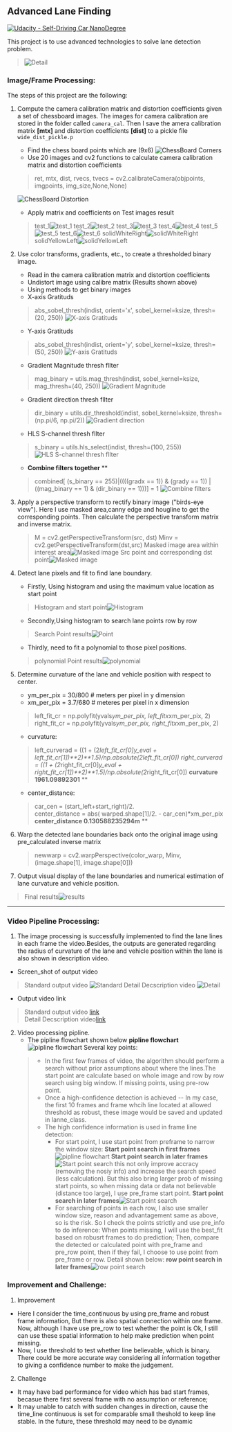 ## Advanced Lane Finding
[![Udacity - Self-Driving Car NanoDegree](https://s3.amazonaws.com/udacity-sdc/github/shield-carnd.svg)](http://www.udacity.com/drive)

This project is to use advanced technologies to solve lane detection problem.
> ![Detail](https://github.com/shangliy/advanced_lane/blob/master/pipline_images/decription_video.png?raw=true)

### Image/Frame Processing:
The steps of this project are the following:  

1. Compute the camera calibration matrix and distortion coefficients given a set of chessboard images. The images for camera calibration are stored in the folder called `camera_cal`. Then I save the amera calibration matrix **[mtx]** and distortion coefficients **[dist]** to a pickle file `wide_dist_pickle.p` 
    * Find the chess board points which are (9x6)
    ![ChessBoard Corners](https://github.com/shangliy/advanced_lane/blob/master/pipline_images/find_orners.png?raw=true)
    * Use 20 images and cv2 functions to calculate camera calibration matrix and distortion coefficients
    > ret, mtx, dist, rvecs, tvecs = cv2.calibrateCamera(objpoints, imgpoints, img_size,None,None)

    ![ChessBoard Distortion](https://github.com/shangliy/advanced_lane/blob/master/pipline_images/carlibre_chessboard.png?raw=true)
    * Apply matrix and coefficients on Test images result
    > test_1![test_1](https://github.com/shangliy/advanced_lane/blob/master/pipline_images/test1_calibre_calibre.png?raw=true)
    > test_2![test_2](https://github.com/shangliy/advanced_lane/blob/master/pipline_images/test2_calibre.png?raw=true)
    > test_3![test_3](https://github.com/shangliy/advanced_lane/blob/master/pipline_images/test3_calibre.png?raw=true)
    > test_4![test_4](https://github.com/shangliy/advanced_lane/blob/master/pipline_images/test4_calibre.png?raw=true)
    > test_5![test_5](https://github.com/shangliy/advanced_lane/blob/master/pipline_images/test5_calibre.png?raw=true)
    > test_6![test_6](https://github.com/shangliy/advanced_lane/blob/master/pipline_images/test6_calibre.png?raw=true)
    > solidWhiteRight![solidWhiteRight](https://github.com/shangliy/advanced_lane/blob/master/pipline_images/solidWhiteRight_calibre.png?raw=true)
    > solidYellowLeft![solidYellowLeft](https://github.com/shangliy/advanced_lane/blob/master/pipline_images/solidYellowLeft_calibre.png?raw=true)

2. Use color transforms, gradients, etc., to create a thresholded binary image.
	* Read in the camera calibration matrix and distortion coefficients
	* Undistort image using calibre matrix (Results shown above)
	* Using methods to get binary images
	 * X-axis Gratituds 
	 > abs_sobel_thresh(indist, orient='x', sobel_kernel=ksize, thresh=(20, 250))
	 > ![X-axis Gratituds ](https://github.com/shangliy/advanced_lane/blob/master/pipline_images/gradx.jpg?raw=true)
	 * Y-axis Gratituds 
	 > abs_sobel_thresh(indist, orient='y', sobel_kernel=ksize, thresh=(50, 250))
	 > ![Y-axis Gratituds ](https://github.com/shangliy/advanced_lane/blob/master/pipline_images/grady.jpg?raw=true)
	 * Gradient Magnitude thresh fllter 
	 > mag_binary = utils.mag_thresh(indist, sobel_kernel=ksize, mag_thresh=(40, 250))
	 > ![Gradient Magnitude ](https://github.com/shangliy/advanced_lane/blob/master/pipline_images/gradient_mag.jpg?raw=true)
	  * Gradient direction thresh fllter 
	 > dir_binary = utils.dir_threshold(indist, sobel_kernel=ksize, thresh=(np.pi/6, np.pi/2))
	 > ![Gradient direction ](https://github.com/shangliy/advanced_lane/blob/master/gradient_dir.jpg?raw=true)
	  * HLS S-channel thresh fllter
	 > s_binary = utils.hls_select(indist, thresh=(100, 255))
	 > ![HLS S-channel thresh fllter ](https://github.com/shangliy/advanced_lane/blob/master/pipline_images/diag_s.jpg?raw=true)
	  * **Combine filters together** **
	 > combined[ (s_binary == 255)|((((gradx == 1)) & (grady == 1)) | ((mag_binary == 1) & (dir_binary == 1)))] = 1
	 > ![Combine filters  ](https://github.com/shangliy/advanced_lane/blob/master/diag_com.jpg?raw=true)
	 
3. Apply a perspective transform to rectify binary image ("birds-eye view"). 
	Here I use masked area,canny edge and hougline to get the corresponding points. Then calculate the perspective transform matrix and inverse matrix.
    >  M = cv2.getPerspectiveTransform(src, dst)
    > Minv = cv2.getPerspectiveTransform(dst,src)
    Masked image area within interest area![Masked image ](https://github.com/shangliy/advanced_lane/blob/master/pipline_images/masked_back.png?raw=true)
    > Src point and corresponding dst point![Masked image ](https://github.com/shangliy/advanced_lane/blob/master/pipline_images/bird_view.png?raw=true)
    
4. Detect lane pixels and fit to find lane boundary.
	* Firstly, Using histogram and using the maximum value location as start point
	> Histogram and start point![Histogram ](https://github.com/shangliy/advanced_lane/blob/master/pipline_images/histogram_start.png?raw=true)
	* Secondly,Using histogram to search lane points row by row
	> Search Point results![Point ](https://github.com/shangliy/advanced_lane/blob/master/pipline_images/point_find.jpg?raw=true)
	* Thirdly, need to fit a polynomial to those pixel positions.
	> polynomial Point results![polynomial ](https://github.com/shangliy/advanced_lane/blob/master/pipline_images/plot_scater.png?raw=true)
5. Determine curvature of the lane and vehicle position with respect to center.
	* ym_per_pix = 30/800 # meters per pixel in y dimension
    * xm_per_pix = 3.7/680 # meteres per pixel in x dimension
    > left_fit_cr = np.polyfit(yvals*ym_per_pix, left_fitx*xm_per_pix, 2)
    > right_fit_cr = np.polyfit(yvals*ym_per_pix, right_fitx*xm_per_pix, 2)
	* curvature:
	>   left_curverad = ((1 + (2*left_fit_cr[0]*y_eval + left_fit_cr[1])**2)**1.5)/np.absolute(2*left_fit_cr[0])
	>   right_curverad = ((1 + (2*right_fit_cr[0]*y_eval + right_fit_cr[1])**2)**1.5)/np.absolute(2*right_fit_cr[0])
	>  **curvature 1961.09892301** **
	* center_distance:
	> car_cen = (start_left+start_right)/2.                              
    > center_distance = abs( warped.shape[1]/2. - car_cen)*xm_per_pix
    > **center_distance 0.130588235294m** **
	
6. Warp the detected lane boundaries back onto the original image using pre_calculated inverse matrix
	> newwarp = cv2.warpPerspective(color_warp, Minv, (image.shape[1], image.shape[0]))
	
7. Output visual display of the lane boundaries and numerical estimation of lane curvature and vehicle position.
 > Final results![results](https://github.com/shangliy/advanced_lane/blob/master/pipline_images/final_result.jpg?raw=true)

---
### Video Pipeline Processing:

1. The image processing is successfully implemented to find the lane lines in each frame  the video.Besides, the outputs are generated regarding the radius of curvature of the lane and vehicle position within the lane is also shown in description video.
 * Screen_shot of output video
  > Standard output video
  > ![Standard](https://github.com/shangliy/advanced_lane/blob/master/pipline_images/sd_video.png?raw=true)
  > Detail Decscription video
  > ![Detail](https://github.com/shangliy/advanced_lane/blob/master/pipline_images/decription_video.png?raw=true)
  
 * Output video link
  > Standard output video [link](https://www.youtube.com/watch?v=y-jYvdBreLM&feature=youtu.be)  
  > Detail Decscription video[link](https://www.youtube.com/watch?v=7zjYBcYd7jc)

2. Video processing pipline.
	* The pipline flowchart shown below
	**pipline flowchart**![pipline flowchart](https://github.com/shangliy/advanced_lane/blob/master/pipline_images/video_pipline.png?raw=true)
    Several key points:
    > * In the first few frames of video, the algorithm should perform a search without prior assumptions about where the lines.The start point are calculate based on whole image and row by row search using big window. If missing points, using pre-row point.
    > * Once a high-confidence detection is achieved -- In my case, the first 10 frames and frame whcih line located at allowed threshold as robust, these image would be saved and updated in lanne_class.
    >  * The high confidence information is used in frame line detection:
    >     * For start point, I use start point from preframe to narrow the window size:
    >     **Start point search in first frames**![pipline flowchart](https://github.com/shangliy/advanced_lane/blob/master/pipline_images/imageedit_3_3404131181.jpg?raw=true)
    >     **Start point search in later frames**![Start point search](https://github.com/shangliy/advanced_lane/blob/master/pipline_images/imageedit_6_6127948295.jpg?raw=true)
    >     this not only improve accracy (removing the nosiy info) and increase the search speed (less calculation).
    >     But this also bring larger prob of missing start points, so when missing data or data not believable (distance too large), I use pre_frame start point.
    >      **Start point search in later frames**![Start point search](https://github.com/shangliy/advanced_lane/blob/master/pipline_images/NEW_START%20POINT.png?raw=true)
    >     * For searching of points in each row, I also use smaller window size, reason and advantagement same as above, so is the risk. So I check the points strictly and use pre_info to do inference:
    >       When points missing, I will use the best_fit based on robusrt frames to do prediction;
    >       Then, compare the detected or calculated point with pre_frame and pre_row point, then if they fail, I choose to use point from pre_frame or row.
    >       Detail shown below:
    >       **row point search in later frames**![row point search](https://github.com/shangliy/advanced_lane/blob/master/pipline_images/New_search.png?raw=true)

### Improvement and Challenge:
1. Improvement
 * Here I consider the time_continuous by using pre_frame and robust frame information, But there is also spatial connection within one frame. Now, although I have use pre_row to test whether the point is Ok, I still can use these spatial information to help make prediction when point missing.
 * Now, I use threshold to test whether line believable, which is binary. There could be more accurate way considering all information together to giving a confidence number to make the judgement.

2. Challenge
 * It may have bad performance for video which has bad start frames, becasue there first several frame with no assumption or reference;
 * It may unable to catch with sudden changes in direction, cause the time_line continuous is set for comparable small theshold to keep line stable. In the future, these threshold may need to be dynamic

